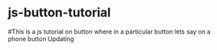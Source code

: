 # js-button-tutorial
#This is a js tutorial on button where in a particular button lets say on a phone button
Updating 

